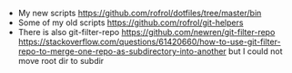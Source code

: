 - My new scripts https://github.com/rofrol/dotfiles/tree/master/bin
- Some of my old scripts https://github.com/rofrol/git-helpers
-  There is also git-filter-repo https://github.com/newren/git-filter-repo https://stackoverflow.com/questions/61420660/how-to-use-git-filter-repo-to-merge-one-repo-as-subdirectory-into-another but I could not move root dir to subdir
